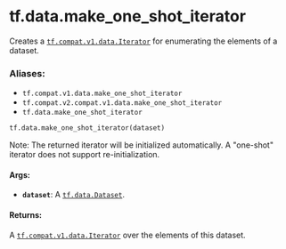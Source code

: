 <div itemscope itemtype="http://developers.google.com/ReferenceObject">
<meta itemprop="name" content="tf.data.make_one_shot_iterator" />
<meta itemprop="path" content="Stable" />
</div>

# tf.data.make_one_shot_iterator

Creates a <a href="../../tf/data/Iterator.md"><code>tf.compat.v1.data.Iterator</code></a> for enumerating the elements of a dataset.

### Aliases:

* `tf.compat.v1.data.make_one_shot_iterator`
* `tf.compat.v2.compat.v1.data.make_one_shot_iterator`
* `tf.data.make_one_shot_iterator`

``` python
tf.data.make_one_shot_iterator(dataset)
```

<!-- Placeholder for "Used in" -->

Note: The returned iterator will be initialized automatically.
A "one-shot" iterator does not support re-initialization.

#### Args:


* <b>`dataset`</b>: A <a href="../../tf/data/Dataset.md"><code>tf.data.Dataset</code></a>.


#### Returns:

A <a href="../../tf/data/Iterator.md"><code>tf.compat.v1.data.Iterator</code></a> over the elements of this dataset.

